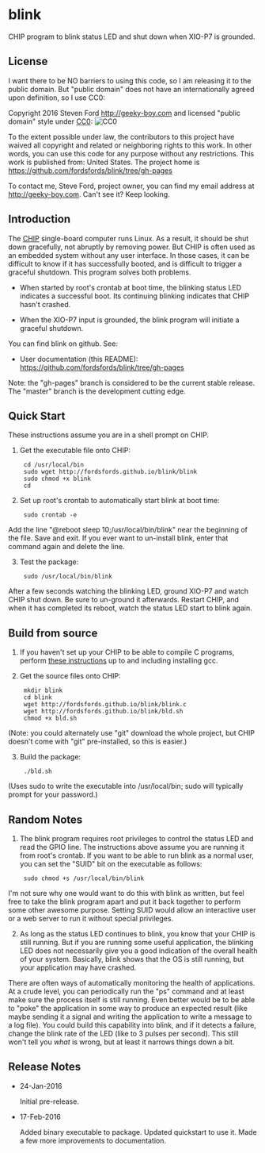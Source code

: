 # blink
CHIP program to blink status LED and shut down when XIO-P7 is grounded.

## License

I want there to be NO barriers to using this code, so I am releasing it to the public domain.  But "public domain" does not have an internationally agreed upon definition, so I use CC0:

Copyright 2016 Steven Ford http://geeky-boy.com and licensed
"public domain" style under
[CC0](http://creativecommons.org/publicdomain/zero/1.0/): 
![CC0](https://licensebuttons.net/p/zero/1.0/88x31.png "CC0")

To the extent possible under law, the contributors to this project have
waived all copyright and related or neighboring rights to this work.
In other words, you can use this code for any purpose without any
restrictions.  This work is published from: United States.  The project home
is https://github.com/fordsfords/blink/tree/gh-pages

To contact me, Steve Ford, project owner, you can find my email address
at http://geeky-boy.com.  Can't see it?  Keep looking.

## Introduction

The [CHIP](http://getchip.com/) single-board computer runs Linux.  As a result, it should be shut down gracefully, not abruptly by removing power.  But CHIP is often used as an embedded system without any user interface.  In those cases, it can be difficult to know if it has successfully booted, and is difficult to trigger a graceful shutdown.  This program solves both problems.

* When started by root's crontab at boot time, the blinking status LED indicates a successful boot.  Its continuing blinking indicates that CHIP hasn't crashed.

* When the XIO-P7 input is grounded, the blink program will initiate a graceful shutdown.

You can find blink on github.  See:

* User documentation (this README): https://github.com/fordsfords/blink/tree/gh-pages

Note: the "gh-pages" branch is considered to be the current stable release.  The "master" branch is the development cutting edge.

## Quick Start

These instructions assume you are in a shell prompt on CHIP.

1. Get the executable file onto CHIP:

        cd /usr/local/bin
        sudo wget http://fordsfords.github.io/blink/blink
        sudo chmod +x blink
        cd

2. Set up root's crontab to automatically start blink at boot time:

        sudo crontab -e
Add the line "@reboot sleep 10;/usr/local/bin/blink" near the beginning of the file.  Save and exit.  If you ever want to un-install blink, enter that command again and delete the line.

3. Test the package:

        sudo /usr/local/bin/blink

After a few seconds watching the blinking LED, ground XIO-P7 and watch CHIP shut down.  Be sure to un-ground it afterwards.  Restart CHIP, and when it has completed its reboot, watch the status LED start to blink again.

## Build from source

1. If you haven't set up your CHIP to be able to compile C programs, perform [these instructions](http://wiki.geeky-boy.com/w/index.php?title=CHIP_do_once) up to and including installing gcc.

2. Get the source files onto CHIP:

        mkdir blink
        cd blink
        wget http://fordsfords.github.io/blink/blink.c
        wget http://fordsfords.github.io/blink/bld.sh
        chmod +x bld.sh
(Note: you could alternately use "git" download the whole project, but CHIP doesn't come with "git" pre-installed, so this is easier.)

3. Build the package:

        ./bld.sh
(Uses sudo to write the executable into /usr/local/bin; sudo will typically prompt for your password.)

## Random Notes

1. The blink program requires root privileges to control the status LED and read the GPIO line.  The instructions above assume you are running it from root's crontab.  If you want to be able to run blink as a normal user, you can set the "SUID" bit on the executable as follows:

        sudo chmod +s /usr/local/bin/blink
I'm not sure why one would want to do this with blink as written, but feel free to take the blink program apart and put it back together to perform some other awesome purpose.  Setting SUID would allow an interactive user or a web server to run it without special privileges.

2. As long as the status LED continues to blink, you know that your CHIP is still running.  But if you are running some useful application, the blinking LED does not necessarily give you a good indication of the overall health of your system.  Basically, blink shows that the OS is still running, but your application may have crashed.

There are often ways of automatically monitoring the health of applications.  At a crude level, you can periodically run the "ps" command and at least make sure the process itself is still running.  Even better would be to be able to "poke" the application in some way to produce an expected result (like maybe sending it a signal and writing the application to write a message to a log file).  You could build this capability into blink, and if it detects a failure, change the blink rate of the LED (like to 3 pulses per second).  This still won't tell you *what* is wrong, but at least it narrows things down a bit.

## Release Notes

* 24-Jan-2016

    Initial pre-release.

* 17-Feb-2016

    Added binary executable to package.  Updated quickstart to use it.  Made a few more improvements to documentation.
